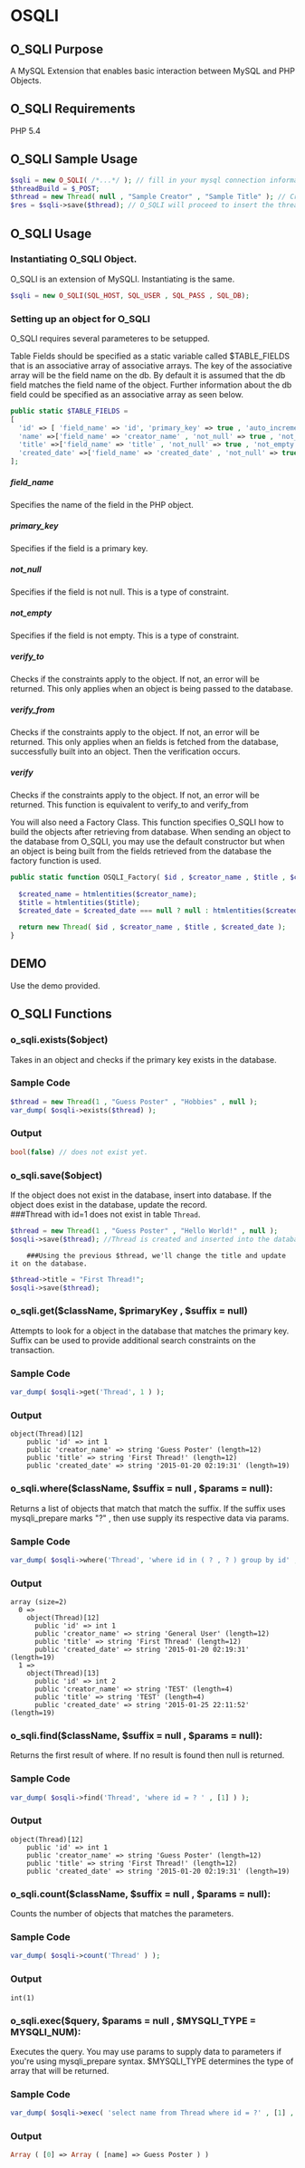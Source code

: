 OSQLI
===================

O_SQLI Purpose
--------------------
 A MySQL Extension that enables basic interaction between MySQL and PHP Objects. 

O_SQLI Requirements
--------------------
PHP 5.4

O_SQLI Sample Usage
--------------------
```PHP
$sqli = new O_SQLI( /*...*/ ); // fill in your mysql connection information. 
$threadBuild = $_POST;
$thread = new Thread( null , "Sample Creator" , "Sample Title" ); // Creates a Thread Object with no id. 
$res = $sqli->save($thread); // O_SQLI will proceed to insert the thread object into the database. 
```

O_SQLI Usage
--------------------

### Instantiating O_SQLI Object. 
 O_SQLI is an extension of MySQLI. Instantiating is the same. 
```PHP
$sqli = new O_SQLI(SQL_HOST, SQL_USER , SQL_PASS , SQL_DB); 
```


### Setting up an object for O_SQLI
 O_SQLI requires several parameteres to be setupped.

 Table Fields should be specified as a static variable called $TABLE_FIELDS that is an associative array of associative arrays. 
 The key of the associative array will be the field name on the db. By default it is assumed that the db field matches the field name of the object. 
 Further information about the db field could be specified as an associative array as seen below. 

```PHP
public static $TABLE_FIELDS = 
[
  'id' => [ 'field_name' => 'id', 'primary_key' => true , 'auto_increment' =>true , "type" =>'int'] , 
  'name' =>['field_name' => 'creator_name' , 'not_null' => true , 'not_empty' => true , 'verify' => true ], 
  'title' =>['field_name' => 'title' , 'not_null' => true , 'not_empty' => true , 'verify' => true ], 
  'created_date' =>['field_name' => 'created_date' , 'not_null' => true , 'not_empty' => true , 'verifyFrom' => true ] , 
];    
```

##### field_name
  Specifies the name of the field in the PHP object. 

##### primary_key
  Specifies if the field is a primary key. 

##### not_null
  Specifies if the field is not null. This is a type of constraint.

##### not_empty
  Specifies if the field is not empty. This is a type of constraint. 

##### verify_to
  Checks if the constraints apply to the object. If not, an error will be returned. This only applies when an object is being passed to the database. 

##### verify_from
  Checks if the constraints apply to the object. If not, an error will be returned. This only applies when an fields is fetched from the database, successfully built into an object. Then the verification occurs. 

##### verify
  Checks if the constraints apply to the object. If not, an error will be returned. This function is equivalent to verify_to and verify_from


  You will also need a Factory Class. This function specifies O_SQLI how to build the objects after retrieving from database. When sending an object to the database from O_SQLI, you may use the default constructor but when an object is being built from the fields retrieved from the database the factory function is used. 

```PHP
public static function OSQLI_Factory( $id , $creator_name , $title , $created_date = null ){
  
  $created_name = htmlentities($creator_name); 
  $title = htmlentities($title); 
  $created_date = $created_date === null ? null : htmlentities($created_date); 

  return new Thread( $id , $creator_name , $title , $created_date ); 
}
```

DEMO
--------------------
Use the demo provided. 
  

O_SQLI Functions
--------------------
### o_sqli.exists($object)
 Takes in an object and checks if the primary key exists in the database.   
  ### Sample Code
```PHP
$thread = new Thread(1 , "Guess Poster" , "Hobbies" , null );
var_dump( $osqli->exists($thread) ); 
```
### Output  
```PHP
bool(false) // does not exist yet. 
```

### o_sqli.save($object)
 If the object does not exist in the database, insert into database. If the object does exist in the database, update the record.  
        ###Thread with id=1 does not exist in table `Thread`. 
```PHP
$thread = new Thread(1 , "Guess Poster" , "Hello World!" , null );
$osqli->save($thread); //Thread is created and inserted into the database.
```
        ###Using the previous $thread, we'll change the title and update it on the database.
```PHP
$thread->title = "First Thread!";
$osqli->save($thread);
```

### o_sqli.get($className, $primaryKey , $suffix = null)
 Attempts to look for a object in the database that matches the primary key. Suffix can be used to provide additional search constraints on the transaction.   
### Sample Code
```PHP
var_dump( $osqli->get('Thread', 1 ) ); 
```
### Output
```
object(Thread)[12]
    public 'id' => int 1
    public 'creator_name' => string 'Guess Poster' (length=12)
    public 'title' => string 'First Thread!' (length=12)
    public 'created_date' => string '2015-01-20 02:19:31' (length=19)
```
### o_sqli.where($className, $suffix = null , $params = null): 
 Returns a list of objects that match that match the suffix. If the suffix uses mysqli_prepare marks "?" , then use supply its respective data via params. 
### Sample Code
```PHP  
var_dump( $osqli->where('Thread', 'where id in ( ? , ? ) group by id' , [1,2] ) ); 
```
### Output
```
array (size=2)
  0 => 
    object(Thread)[12]
      public 'id' => int 1
      public 'creator_name' => string 'General User' (length=12)
      public 'title' => string 'First Thread' (length=12)
      public 'created_date' => string '2015-01-20 02:19:31' (length=19)
  1 => 
    object(Thread)[13]
      public 'id' => int 2
      public 'creator_name' => string 'TEST' (length=4)
      public 'title' => string 'TEST' (length=4)
      public 'created_date' => string '2015-01-25 22:11:52' (length=19)
```

### o_sqli.find($className, $suffix = null , $params = null): 
 Returns the first result of where. If no result is found then null is returned. 
  ### Sample Code
```PHP
var_dump( $osqli->find('Thread', 'where id = ? ' , [1] ) ); 
```
### Output
```
object(Thread)[12]
    public 'id' => int 1
    public 'creator_name' => string 'Guess Poster' (length=12)
    public 'title' => string 'First Thread!' (length=12)
    public 'created_date' => string '2015-01-20 02:19:31' (length=19)
```
### o_sqli.count($className, $suffix = null , $params = null): 
 Counts the number of objects that matches the parameters. 
### Sample Code
```PHP  
var_dump( $osqli->count('Thread' ) ); 
```
### Output
```
int(1)
```

### o_sqli.exec($query, $params = null , $MYSQLI_TYPE = MYSQLI_NUM): 
 Executes the query. You may use params to supply data to parameters if you're using mysqli_prepare syntax. 
 $MYSQLI_TYPE determines the type of array that will be returned. 
### Sample Code
```PHP
var_dump( $osqli->exec( 'select name from Thread where id = ?' , [1] , MYSQLI_ASSOC ) ); 
```  
### Output
```PHP
Array ( [0] => Array ( [name] => Guess Poster ) )
```
